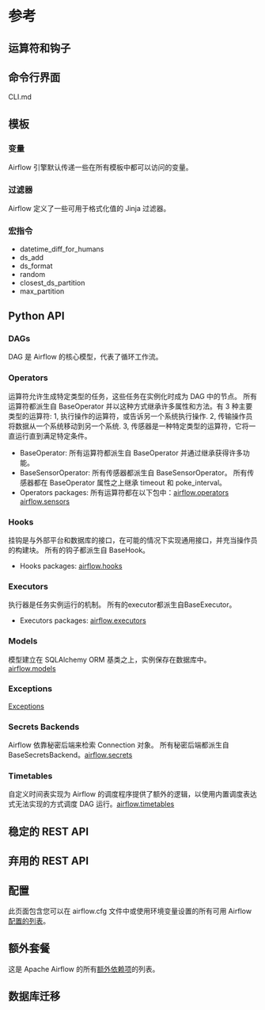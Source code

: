 # 参考
## 运算符和钩子

## 命令行界面
CLI.md

## 模板
### 变量
Airflow 引擎默认传递一些在所有模板中都可以访问的变量。

### 过滤器
Airflow 定义了一些可用于格式化值的 Jinja 过滤器。

### 宏指令
* datetime_diff_for_humans
* ds_add
* ds_format
* random
* closest_ds_partition
* max_partition

## Python API
### DAGs
DAG 是 Airflow 的核心模型，代表了循环工作流。
### Operators
运算符允许生成特定类型的任务，这些任务在实例化时成为 DAG 中的节点。 所有运算符都派生自 BaseOperator 并以这种方式继承许多属性和方法。有 3 种主要类型的运算符: 1, 执行操作的运算符，或告诉另一个系统执行操作. 2, 传输操作员将数据从一个系统移动到另一个系统. 3, 传感器是一种特定类型的运算符，它将一直运行直到满足特定条件。
* BaseOperator: 所有运算符都派生自 BaseOperator 并通过继承获得许多功能。
* BaseSensorOperator: 所有传感器都派生自 BaseSensorOperator。 所有传感器都在 BaseOperator 属性之上继承 timeout 和 poke_interval。
* Operators packages: 所有运算符都在以下包中：[airflow.operators](https://airflow.apache.org/docs/apache-airflow/2.2.5/_api/airflow/operators/index.html) [airflow.sensors](https://airflow.apache.org/docs/apache-airflow/2.2.5/_api/airflow/sensors/index.html)
### Hooks
挂钩是与外部平台和数据库的接口，在可能的情况下实现通用接口，并充当操作员的构建块。 所有的钩子都派生自 BaseHook。
* Hooks packages: [airflow.hooks](https://airflow.apache.org/docs/apache-airflow/2.2.5/_api/airflow/hooks/index.html)
### Executors
执行器是任务实例运行的机制。 所有的executor都派生自BaseExecutor。
* Executors packages: [airflow.executors](https://airflow.apache.org/docs/apache-airflow/2.2.5/_api/airflow/executors/index.html)
### Models
模型建立在 SQLAlchemy ORM 基类之上，实例保存在数据库中。[airflow.models](https://airflow.apache.org/docs/apache-airflow/2.2.5/_api/airflow/models/index.html)
### Exceptions
[Exceptions](https://airflow.apache.org/docs/apache-airflow/2.2.5/_api/airflow/exceptions/index.html)
### Secrets Backends
Airflow 依靠秘密后端来检索 Connection 对象。 所有秘密后端都派生自 BaseSecretsBackend。[airflow.secrets](https://airflow.apache.org/docs/apache-airflow/2.2.5/_api/airflow/secrets/index.html)
### Timetables
自定义时间表实现为 Airflow 的调度程序提供了额外的逻辑，以使用内置调度表达式无法实现的方式调度 DAG 运行。[airflow.timetables](https://airflow.apache.org/docs/apache-airflow/2.2.5/_api/airflow/timetables/index.html)

## 稳定的 REST API
## 弃用的 REST API
## 配置
此页面包含您可以在 airflow.cfg 文件中或使用环境变量设置的所有可用 Airflow [配置的列表](https://airflow.apache.org/docs/apache-airflow/2.2.5/configurations-ref.html)。

## 额外套餐
这是 Apache Airflow 的所有[额外依赖项](https://airflow.apache.org/docs/apache-airflow/2.2.5/extra-packages-ref.html)的列表。
## 数据库迁移